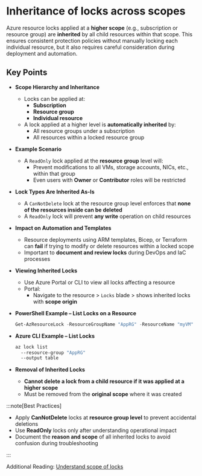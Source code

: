 # Inheritance of locks across scopes

Azure resource locks applied at a **higher scope** (e.g., subscription or resource group) are **inherited** by all child resources within that scope. This ensures consistent protection policies without manually locking each individual resource, but it also requires careful consideration during deployment and automation.

## Key Points

- **Scope Hierarchy and Inheritance**
  - Locks can be applied at:
    - **Subscription**
    - **Resource group**
    - **Individual resource**
  - A lock applied at a higher level is **automatically inherited** by:
    - All resource groups under a subscription
    - All resources within a locked resource group
- **Example Scenario**
  - A `ReadOnly` lock applied at the **resource group** level will:
    - Prevent modifications to all VMs, storage accounts, NICs, etc., within that group
    - Even users with **Owner** or **Contributor** roles will be restricted
- **Lock Types Are Inherited As-Is**
  - A `CanNotDelete` lock at the resource group level enforces that **none of the resources inside can be deleted**
  - A `ReadOnly` lock will prevent **any write** operation on child resources
- **Impact on Automation and Templates**
  - Resource deployments using ARM templates, Bicep, or Terraform can **fail** if trying to modify or delete resources within a locked scope
  - Important to **document and review locks** during DevOps and IaC processes
- **Viewing Inherited Locks**
  - Use Azure Portal or CLI to view all locks affecting a resource
  - Portal:
    - Navigate to the resource > `Locks` blade > shows inherited locks with **scope origin**
- **PowerShell Example – List Locks on a Resource**

  ```powershell title="PowerShell"
  Get-AzResourceLock -ResourceGroupName "AppRG" -ResourceName "myVM" -ResourceType "Microsoft.Compute/virtualMachines"
  ```

- **Azure CLI Example – List Locks**

  ```bash title="Shell"
  az lock list 
    --resource-group "AppRG" 
    --output table
  ```

- **Removal of Inherited Locks**
  - **Cannot delete a lock from a child resource if it was applied at a higher scope**
  - Must be removed from the **original scope** where it was created

:::note[Best Practices]

- Apply **CanNotDelete** locks at **resource group level** to prevent accidental deletions
- Use **ReadOnly** locks only after understanding operational impact
- Document the **reason and scope** of all inherited locks to avoid confusion during troubleshooting

:::

Additional Reading: [Understand scope of locks](https://learn.microsoft.com/en-us/azure/azure-resource-manager/management/lock-resources?tabs=json#understand-scope-of-locks)
